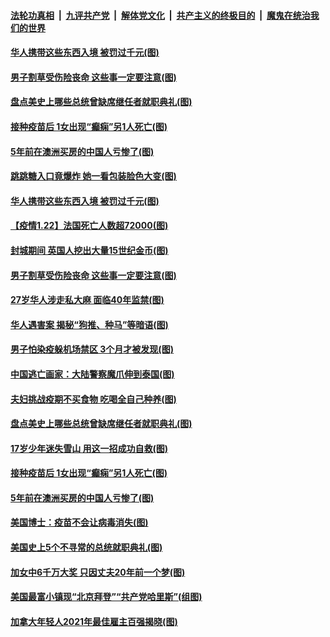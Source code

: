 ####  [法轮功真相](../../../../basic/blob/master/README.md?t=01231531) &nbsp;|&nbsp; [九评共产党](../../../../9ping.md/blob/master/README.md?t=01231531) &nbsp;|&nbsp; [解体党文化](../../../../jtdwh.md/blob/master/README.md?t=01231531)  &nbsp;|&nbsp; [共产主义的终极目的](../../../../gczydzjmd.md/blob/master/README.md?t=01231531) &nbsp;|&nbsp; [魔鬼在统治我们的世界](../../../../mgztzwmdsj.md/blob/master/README.md?t=01231531) 

#### [华人携带这些东西入境 被罚过千元(图)](../pages/p3/959904.md?t=01231531) 

#### [男子割草受伤险丧命 这些事一定要注意(图)](../pages/p3/960008.md?t=01231531) 


#### [盘点美史上哪些总统曾缺席继任者就职典礼(图)](../pages/p3/959896.md?t=01231531) 

#### [接种疫苗后 1女出现“癫痫”另1人死亡(图)](../pages/p3/959882.md?t=01231531) 

#### [5年前在澳洲买房的中国人亏惨了(图)](../pages/p3/959874.md?t=01231531) 

#### [跳跳糖入口竟爆炸 她一看包装脸色大变(图)](../pages/p3/960052.md?t=01231531) 

#### [华人携带这些东西入境 被罚过千元(图)](../pages/p3/959904.md?t=01231531) 

#### [【疫情1.22】法国死亡人数超72000(图)](../pages/p3/958875.md?t=01231531) 

#### [封城期间 英国人挖出大量15世纪金币(图)](../pages/p3/960003.md?t=01231531) 

#### [男子割草受伤险丧命 这些事一定要注意(图)](../pages/p3/960008.md?t=01231531) 

#### [27岁华人涉走私大麻 面临40年监禁(图)](../pages/p3/960002.md?t=01231531) 

#### [华人遇害案 揭秘“狗推、种马”等暗语(图)](../pages/p3/959992.md?t=01231531) 

#### [男子怕染疫躲机场禁区 3个月才被发现(图)](../pages/p3/959956.md?t=01231531) 

#### [中国逃亡画家：大陆警察魔爪伸到泰国(图)](../pages/p3/959868.md?t=01231531) 


#### [夫妇挑战疫期不买食物 吃喝全自己种养(图)](../pages/p3/959910.md?t=01231531) 

#### [盘点美史上哪些总统曾缺席继任者就职典礼(图)](../pages/p3/959896.md?t=01231531) 

#### [17岁少年迷失雪山 用这一招成功自救(图)](../pages/p3/959897.md?t=01231531) 

#### [接种疫苗后 1女出现“癫痫”另1人死亡(图)](../pages/p3/959882.md?t=01231531) 

#### [5年前在澳洲买房的中国人亏惨了(图)](../pages/p3/959874.md?t=01231531) 

#### [美国博士：疫苗不会让病毒消失(图)](../pages/p3/959867.md?t=01231531) 

#### [美国史上5个不寻常的总统就职典礼(图)](../pages/p3/959797.md?t=01231531) 

#### [加女中6千万大奖 只因丈夫20年前一个梦(图)](../pages/p3/959795.md?t=01231531) 

#### [美国最富小镇现“北京拜登”“共产党哈里斯”(组图)](../pages/p3/959793.md?t=01231531) 

#### [加拿大年轻人2021年最佳雇主百强揭晓(图)](../pages/p3/959791.md?t=01231531) 

